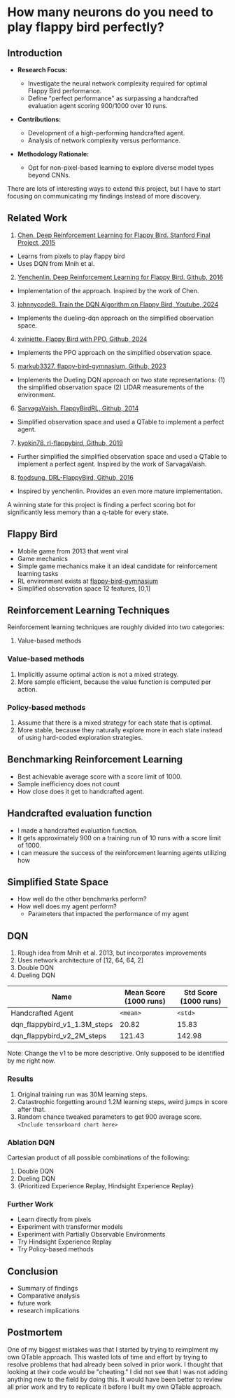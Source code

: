 # How many neurons do you need to play flappy bird perfectly?

## Introduction

- **Research Focus:**
  - Investigate the neural network complexity required for optimal Flappy Bird performance.
  - Define "perfect performance" as surpassing a handcrafted evaluation agent scoring 900/1000 over 10 runs.

- **Contributions:**
  - Development of a high-performing handcrafted agent.
  - Analysis of network complexity versus performance.

- **Methodology Rationale:**
  - Opt for non-pixel-based learning to explore diverse model types beyond CNNs.

There are lots of interesting ways to extend this project, but I have to start focusing on communicating my findings instead of more discovery.

## Related Work

1. [Chen. Deep Reinforcement Learning for Flappy Bird. Stanford Final Project, 2015](https://cs229.stanford.edu/proj2015/362_report.pdf)
 - Learns from pixels to play flappy bird
 - Uses DQN from Mnih et al.
2. [Yenchenlin. Deep Reinforcement Learning for Flappy Bird. Github, 2016](https://github.com/yenchenlin/DeepLearningFlappyBird)
 - Implementation of the approach. Inspired by the work of Chen.
3. [johnnycode8. Train the DQN Algorithm on Flappy Bird, Youtube, 2024](https://github.com/johnnycode8/dqn_pytorch)
 - Implements the dueling-dqn approach on the simplified observation space.
4. [xviniette. Flappy Bird with PPO, Github, 2024](https://github.com/xviniette/FlappyLearning)
 - Implements the PPO approach on the simplified observation space.
5. [markub3327. flappy-bird-gymnasium, Github, 2023](https://github.com/markub3327/flappy-bird-gymnasium)
 - Implements the Dueling DQN approach on two state representations: (1) the simplified observation space (2) LIDAR measurements of the environment.
6. [SarvagaVaish. FlappyBirdRL, Github, 2014](https://github.com/SarvagyaVaish/FlappyBirdRL)
 - Simplified observation space and used a QTable to implement a perfect agent.
7. [kyokin78. rl-flappybird, Github, 2019](https://github.com/kyokin78/rl-flappybird)
 - Further simplified the simplified observation space and used a QTable to implement a perfect agent. Inspired by the work of SarvagaVaish.
8. [foodsung. DRL-FlappyBird, Github, 2016](https://github.com/foodsung/DRL-FlappyBird)
 - Inspired by yenchenlin. Provides an even more mature implementation.

A winning state for this project is finding a perfect scoring bot for significantly less memory than a q-table for every state.

## Flappy Bird
- Mobile game from 2013 that went viral
- Game mechanics
- Simple game mechanics make it an ideal candidate for reinforcement learning tasks
- RL environment exists at [flappy-bird-gymnasium](https://github.com/markub3327/flappy-bird-gymnasium)
- Simplified observation space 12 features, [0,1]

## Reinforcement Learning Techniques
Reinforcement learning techniques are roughly divided into two categories:
1. Value-based methods

### Value-based methods
1. Implicitly assume optimal action is not a mixed strategy.
2. More sample efficient, because the value function is computed per action.

### Policy-based methods
1. Assume that there is a mixed strategy for each state that is optimal.
2. More stable, because they naturally explore more in each state instead of using hard-coded exploration strategies.


## Benchmarking Reinforcement Learning
- Best achievable average score with a score limit of 1000.
- Sample inefficiency does not count
- How close does it get to handcrafted agent.

## Handcrafted evaluation function
- I made a handcrafted evaluation function.
- It gets approximately 900 on a training run of 10 runs with a score limit of 1000.
- I can measure the success of the reinforcement learning agents utilizing how

## Simplified State Space
- How well do the other benchmarks perform?
- How well does my agent perform?
  * Parameters that impacted the performance of my agent

## DQN
1. Rough idea from Mnih et al. 2013, but incorporates improvements
2. Uses network architecture of [12, 64, 64, 2]
3. Double DQN
4. Dueling DQN

| Name | Mean Score (1000 runs) | Std Score (1000 runs) |
|------|------------------------|-----------------------|
| Handcrafted Agent | `<mean>` | `<std>` |
| dqn_flappybird_v1_1.3M_steps | 20.82| 15.83 |
| dqn_flappybird_v2_2M_steps | 121.43 | 142.98 |

Note: Change the v1 to be more descriptive. Only supposed to be identified by me right now.

### Results
1. Original training run was 30M learning steps.
2. Catastrophic forgetting around 1.2M learning steps, weird jumps in score after that.
3. Random chance tweaked parameters to get 900 average score. `<Include tensorboard chart here>`

### Ablation DQN
Cartesian product of all possible combinations of the following:
1. Double DQN
2. Dueling DQN
3. {Prioritized Experience Replay, Hindsight Experience Replay}

### Further Work
- Learn directly from pixels
- Experiment with transformer models
- Experiment with Partially Observable Environments
- Try Hindsight Experience Replay
- Try Policy-based methods

## Conclusion
- Summary of findings
- Comparative analysis
- future work
- research implications

## Postmortem
One of my biggest mistakes was that I started by trying to reimplment my own QTable approach. This wasted lots of time and effort by trying to resolve problems that had already been solved in prior work. I thought that looking at their code would be "cheating." I did not see that I was not adding anything new to the field by doing this. It would have been better to review all prior work and try to replicate it before I built my own QTable approach.
